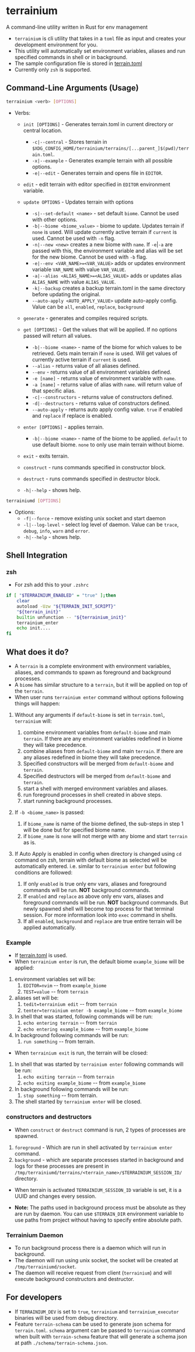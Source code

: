 # terrainium

A command-line utility written in Rust for env management

- `terrainium` is cli utility that takes in a `toml` file as input and creates your
  development environment for you.
- This utility will automatically set environment variables, aliases and run specified
  commands in shell or in background.
- The sample configuration file is stored in [terrain.toml](./tests/data/terrain.example.toml)
- Currently only `zsh` is supported.

## Command-Line Arguments (Usage)

```sh
terrainium <verb> [OPTIONS]
```

- Verbs:

    - `init [OPTIONS]` - Generates terrain.toml in current directory or
      central location.

        - `-c|--central` - Stores terrain in `$XDG_CONFIG_HOME/terrainium/terrains/[...parent_]$(pwd)/terrain.toml`.
        - `-x|--example` - Generates example terrain with all possible options.
        - `-e|--edit` - Generates terrain and opens file in `EDITOR`.

    - `edit` - edit terrain with editor specified in `EDITOR` environment variable.

    - `update OPTIONS` - Updates terrain with options

        - `-s|--set-default <name>` - set default `biome`.
          Cannot be used with other options.
        - `-b|--biome <biome_value>` - biome to update.
          Updates terrain if `none` is used. Will update currently active terrain
          if `current` is used. Cannot be used with `-n` flag.
        - `-n|--new <new>` creates a new biome with `name`. If `-e`|`-a` are passed with
          this, the environment variable and alias will be set for the new biome.
          Cannot be used with `-b` flag.
        - `-e|--env <VAR_NAME>=<VAR_VALUE>` adds or updates environment variable `VAR_NAME`
          with value `VAR_VALUE`.
        - `-a|--alias <ALIAS_NAME>=<ALIAS_VALUE>` adds or updates alias `ALIAS_NAME`
          with value `ALIAS_VALUE`.
        - `-k|--backup` creates a backup terrain.toml in the same directory before
          updating the original.
        - `--auto-apply <AUTO_APPLY_VALUE>` update auto-apply config. Value can be
          `all`, `enabled`, `replace`, `background`

    - `generate` - generates and compiles required scripts.

    - `get [OPTIONS]` - Get the values that will be applied. If no options passed
      will return all values.

        - `-b|--biome <name>` - name of the biome for which values to be retrieved.
          Gets main terrain if `none` is used. Will get values of currently active
          terrain if `current` is used.
        - `--alias` - returns value of all aliases defined.
        - `--env` - returns value of all environment variables defined.
        - `-e [name]` - returns value of environment variable with `name`.
        - `-a [name]` - returns value of alias with `name`.
          will return value of that specific alias.
        - `-c|--constructors` - returns value of constructors defined.
        - `-d|--destructors` - returns value of constructors defined.
        - `--auto-apply` - returns auto apply config value. `true` if enabled and
          `replace` if replace is enabled.

    - `enter [OPTIONS]` - applies terrain.

        - `-b|--biome <name>` - name of the biome to be applied. `default` to use
          default biome. `none` to only use main terrain without biome.

    - `exit` - exits terrain.

    - `construct` - runs commands specified in constructor block.

    - `destruct` - runs commands specified in destructor block.

    - `-h|--help` - shows help.

```sh
terrainiumd [OPTIONS]
```

- Options:
    - `-f|--force` - remove existing unix socket and start daemon
    - `-l|--log-level` - select log level of daemon. Value can be `trace`,
      `debug`, `info`, `warn` and `error`.
    - `-h|--help` - shows help.

## Shell Integration

### zsh

- For zsh add this to your `.zshrc`

```sh
if [ "$TERRAINIUM_ENABLED" = "true" ];then
    clear
    autoload -Uzw "${TERRAIN_INIT_SCRIPT}"
    "${terrain_init}"
    builtin unfunction -- "${terrainium_init}"
    terrainium_enter
    echo init....
fi
```

## What does it do?

- A `terrain` is a complete environment with environment variables, aliases, and
  commands to spawn as foreground and background processes.
- A `biome` has similar structure to a `terrain`, but it will be applied on top
  of the `terrain`.
- When user runs `terrainium enter` command without options following things will
  happen:

1. Without any arguments if `default-biome` is set in `terrain.toml`,
   `terrainium` will:
    1. combine environment variables from `default-biome` and main `terrain`.
       If there are any environment variables redefined in biome they will take
       precedence.
    2. combine aliases from `default-biome` and main `terrain`.
       If there are any aliases redefined in biome they will take precedence.
    3. Specified constructors will be merged from `default-biome` and `terrain`.
    4. Specified destructors will be merged from `default-biome` and `terrain`.
    5. start a shell with merged environment variables and aliases.
    6. run foreground processes in shell created in above steps.
    7. start running background processes.
2. If `-b <biome_name>` is passed:
    1. if `biome_name` is name of the biome defined, the sub-steps in step 1 will
       be done but for specified biome name.
    2. if `biome_name` is `none` will not merge with any biome and start `terrain`
       as is.
3. If Auto Apply is enabled in config when directory is changed using `cd` command on zsh,
   terrain with default biome as selected will be automatically entered.
   i.e. similar to `terrainium enter` but following conditions are followed:

    1. If only `enabled` is true only env vars, aliases and foreground commands will be run. **NOT** background
       commands.
    2. If `enabled` and `replace` as above only env vars, aliases and foreground commands
       will be run. **NOT** background commands. But newly spawned shell will become
       top process for that terminal session. For more information look into `exec` command in shells.
    3. If all `enabled`, `background` and `replace` are true entire terrain will be
       applied automatically.

### Example

- If [terrain.toml](./tests/data/terrain.example.toml) is used.
- When `terrainium enter` is run, the default biome `example_biome` will be applied:

1. environment variables set will be:
    1. `EDITOR=nvim` -- from `example_biome`
    2. `TEST=value` -- from `terrain`
2. aliases set will be:
    1. `tedit=terrainium edit` -- from `terrain`
    2. `tenter=terrainium enter -b example_biome` -- from `example_biome`
3. In shell that was started, following commands will be run:
    1. `echo entering terrain` -- from `terrain`
    2. `echo entering example_biome` -- from `example_biome`
4. In background following commands will be run:
    1. `run something` -- from terrain.

- When `terrainium exit` is run, the terrain will be closed:

1. In shell that was started by `terrainium enter` following commands will be run:
    1. `echo exiting terrain` -- from `terrain`
    2. `echo exiting example_biome` -- from `example_biome`
2. In background following commands will be run:
    1. `stop something` -- from terrain.
3. The shell started by `terrainium enter` will be closed.

### constructors and destructors

- When `construct` or `destruct` command is run, 2 types of processes are spawned.

1. `foreground` - Which are run in shell activated by `terrainium enter` command.
2. `background` - which are separate processes started in background and logs for
   these processes are present in `/tmp/terrainiumd/terrains/<terrain_name>/$TERRAINIUM_SESSION_ID/` directory.

- When terrain is activated `TERRAINIUM_SESSION_ID` variable is set, it is a UUID
  and changes every session.

- **Note:** The paths used in background process must be absolute as they are run
  by daemon. You can use `$TERRAIN_DIR` environment variable to use paths from project
  without having to specify entire absolute path.

### Terrainium Daemon

- To run background process there is a daemon which will run in background.
- The daemon will run using unix socket, the socket will be created at `/tmp/terrainiumd/socket`.
- The daemon will receive request from client (`terrainium`) and will execute background
  constructors and destructor.

## For developers

- If `TERRAINIUM_DEV` is set to `true`, `terrainium` and `terrainium_executor`
  binaries will be used from debug directory.
- Feature `terrain-schema` can be used to generate json schema for `terrain.toml`.
  `schema` argument can be passed to `terrainium` command when built with
  `terrain-schema` feature that will generate a schema json at path `./schema/terrain-schema.json`.
